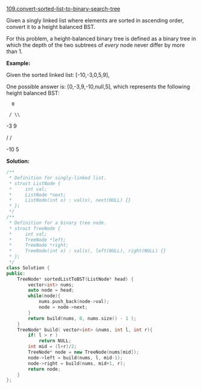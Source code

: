 [109.convert-sorted-list-to-binary-search-tree](https://leetcode.com/problems/convert-sorted-list-to-binary-search-tree/)  

Given a singly linked list where elements are sorted in ascending order, convert it to a height balanced BST.

For this problem, a height-balanced binary tree is defined as a binary tree in which the depth of the two subtrees of _every_ node never differ by more than 1.

**Example:**

  
Given the sorted linked list: \[-10,-3,0,5,9\],
  

  
One possible answer is: \[0,-3,9,-10,null,5\], which represents the following height balanced BST:
  

  
      0
  
     / \\
  
   -3   9
  
   /   /
  
 -10  5  



**Solution:**  

```cpp
/**
 * Definition for singly-linked list.
 * struct ListNode {
 *     int val;
 *     ListNode *next;
 *     ListNode(int x) : val(x), next(NULL) {}
 * };
 */
/**
 * Definition for a binary tree node.
 * struct TreeNode {
 *     int val;
 *     TreeNode *left;
 *     TreeNode *right;
 *     TreeNode(int x) : val(x), left(NULL), right(NULL) {}
 * };
 */
class Solution {
public:
    TreeNode* sortedListToBST(ListNode* head) {
        vector<int> nums;
        auto node = head;
        while(node){
            nums.push_back(node->val);
            node = node->next;
        }
        return build(nums, 0, nums.size() - 1 );
    }
    TreeNode* build( vector<int> &nums, int l, int r){
        if( l > r )
            return NULL;
        int mid = (l+r)/2;
        TreeNode* node = new TreeNode(nums[mid]);
        node->left = build(nums, l, mid-1);
        node->right = build(nums, mid+1, r);
        return node;
    }
};
```
      
